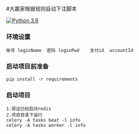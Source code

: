 #大赢家根据规则自动下注脚本

[![Python 3.6](https://img.shields.io/badge/python-3.6-yellow.svg)](https://www.python.org/)

### 环境设置

```
帐号 loginName  密码 loginPwd    支付id  accountId
```

 ### 启动项目前准备

```
pip install -r requirements
```

### 启动项目

```
1.保证已经启动redis
2.项目目录下运行
celery -A tasks beat -l info
celery -A tasks worker -l info
```
